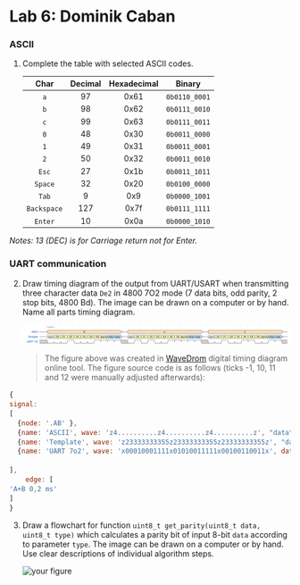 # Lab 6: Dominik Caban

### ASCII

1. Complete the table with selected ASCII codes.

   | **Char** | **Decimal** | **Hexadecimal** | **Binary** |
   | :-: | :-: | :-: | :-: |
   | `a` | 97 | 0x61 | `0b0110_0001` |
   | `b` | 98 | 0x62 | `0b0111_0010` |
   | `c` | 99 | 0x63 | `0b0111_0011` |
   | `0` | 48 | 0x30 | `0b0011_0000` |
   | `1` | 49 | 0x31 | `0b0011_0001` |
   | `2` | 50 | 0x32 | `0b0011_0010` |
   | `Esc` | 27 | 0x1b | `0b0011_1011` |
   | `Space` | 32 | 0x20 | `0b0100_0000` |
   | `Tab` | 9 | 0x9 | `0b0000_1001` |
   | `Backspace` | 127 | 0x7f | `0b0111_1111` |
   | `Enter` | 10 | 0x0a | `0b0000_1010` |

*Notes: 13 (DEC) is for Carriage return not for Enter.*
### UART communication

2. Draw timing diagram of the output from UART/USART when transmitting three character data `De2` in 4800 7O2 mode (7 data bits, odd parity, 2 stop bits, 4800&nbsp;Bd). The image can be drawn on a computer or by hand. Name all parts timing diagram.

   ![wavedorm](images/wavedrom2.svg)

     > The figure above was created in [WaveDrom](https://wavedrom.com/) digital timing diagram online tool. The figure source code is as follows (ticks -1, 10, 11 and 12 were manually adjusted afterwards):
  >
  ```javascript
 {
  signal:
  [
    {node: '.AB' },
 	{name: 'ASCII', wave: 'z4..........z4..........z4..........z', "data": "D e 2" },
    {name: 'Template', wave: 'z23333333355z23333333355z23333333355z', "data":"start D0 D1 D2 D3 D4 D5 D6 parity stop stop start D0 D1 D2 D3 D4 D5 D6 parity stop stop start D0 D1 D2 D3 D4 D5 D6 parity stop stop" },
    {name: 'UART 7o2', wave: 'x00010001111x01010011111x00100110011x', data: ["start", "body", "tail", "data"] },
    
  ],
      edge: [
 'A+B 0,2 ms'
  ]
}
  ```

3. Draw a flowchart for function `uint8_t get_parity(uint8_t data, uint8_t type)` which calculates a parity bit of input 8-bit `data` according to parameter `type`. The image can be drawn on a computer or by hand. Use clear descriptions of individual algorithm steps.

   ![your figure]()